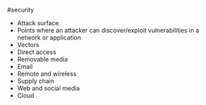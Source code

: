 #security 
- Attack surface
- Points where an attacker can discover/exploit vulnerabilities in a network or application
- Vectors
- Direct access
- Removable media
- Email
- Remote and wireless  
- Supply chain
- Web and social media
- Cloud